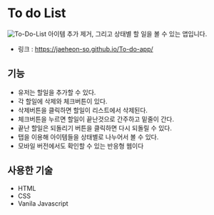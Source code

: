 # To do List
![To-Do-List](https://user-images.githubusercontent.com/79908684/154669754-3171b272-720c-49ff-a7d1-d91cf95413f8.PNG)
아이템 추가 제거, 그리고 상태별 할 일을 볼 수 있는 앱입니다. 

* 링크 : https://jaeheon-so.github.io/To-do-app/

## 기능
* 유저는 할일을 추가할 수 있다.
* 각 할일에 삭제와 체크버튼이 있다.
* 삭제버튼을 클릭하면 할일이 리스트에서 삭제된다.
* 체크버튼을 누르면 할일이 끝난것으로 간주하고 밑줄이 간다.
* 끝난 할일은 되돌리기 버튼을 클릭하면 다시 되돌릴 수 있다.
* 탭을 이용해 아이템들을 상태별로 나누어서 볼 수 있다.
* 모바일 버전에서도 확인할 수 있는 반응형 웹이다 

## 사용한 기술
* HTML
* CSS
* Vanila Javascript
